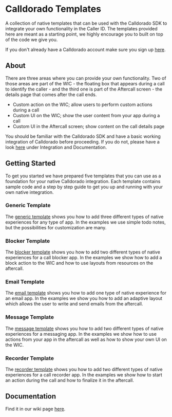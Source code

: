 # Calldorado Templates

A collection of native templates that can be used with the Calldorado SDK to integrate your own functionality in the Caller ID. The templates provided here are meant as a starting point, we highly encourage you to built on top of the code we give you.

If you don't already have a Calldorado account make sure you sign up [here](https://my.calldorado.com/login/signup).

## About

There are three areas where you can provide your own functionality. Two of those areas are part of the WIC - the floating box that appears during a call to identify the caller - and the third one is part of the Aftercall screen - the details page that comes after the call ends.

*	Custom action on the WIC; allow users to perform custom actions during a call
*	Custom UI on the WIC; show the user content from your app during a call
*	Custom UI in the Aftercall screen; show content on the call details page

You should be familiar with the Calldorado SDK and have a basic working integration of Calldorado before proceeding. If you do not, please have a look [here](https://my.calldorado.com/) under Integration and Documentation.

## Getting Started

To get you started we have prepared five templates that you can use as a foundation for your native Calldorado integration. Each template contains sample code and a step by step guide to get you up and running with your own native integration.

### Generic Template

The [generic template](https://github.com/Calldorado-com/calldorado-template-examples/tree/master/generic_template) shows you how to add three different types of native experiences for any type of app. In the examples we use simple todo notes, but the possibilities for customization are many.

### Blocker Template

The [blocker template](https://github.com/Calldorado-com/calldorado-template-examples/tree/master/blocker_template) shows you how to add two different types of native experiences for a call blocker app. In the examples we show how to add a block action to the WIC and how to use layouts from resources on the aftercall.

### Email Template

The [email template](https://github.com/Calldorado-com/calldorado-template-examples/tree/master/email_template) shows you how to add one type of native experience for an email app. In the examples we show you how to add an adaptive layout which allows the user to write and send emails from the aftercall.

### Message Template

The [message template](https://github.com/Calldorado-com/calldorado-template-examples/tree/master/message_template) shows you how to add two different types of native experiences for a messaging app. In the examples we show how to use actions from your app in the aftercall as well as how to show your own UI on the WIC.

### Recorder Template

The [recorder template](https://github.com/Calldorado-com/calldorado-template-examples/tree/master/recorder_template) shows you how to add two different types of native experiences for a call recorder app. In the examples we show how to start an action during the call and how to finalize it in the aftercall.

## Documentation

Find it in our wiki page [here](https://github.com/Calldorado-com/calldorado-template-examples/wiki).
